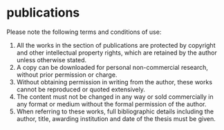 # publications

Please note the following terms and conditions of use:
1. All the works in the section of publications are protected by copyright and other intellectual property rights, which are retained by the author unless otherwise stated.
2. A copy can be downloaded for personal non-commercial research, without prior permission or charge.
3. Without obtaining permission in writing from the author, these works cannot be reproduced or quoted extensively.
4. The content must not be changed in any way or sold commercially in any format or medium without the formal permission of the author.
5. When referring to these works, full bibliographic details including the author, title, awarding institution and date of the thesis must be given.
